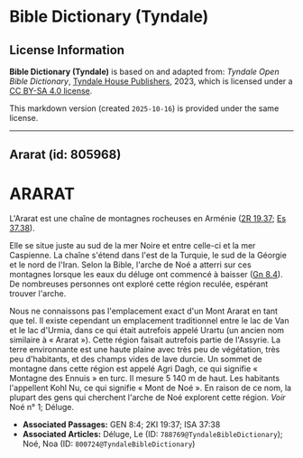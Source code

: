 # Bible Dictionary (Tyndale)

## License Information

**Bible Dictionary (Tyndale)** is based on and adapted from: _Tyndale Open Bible Dictionary_, [Tyndale House Publishers](https://tyndaleopenresources.com/), 2023, which is licensed under a [CC BY-SA 4.0 license](https://creativecommons.org/licenses/by-sa/4.0/legalcode.en).

This markdown version (created `2025-10-16`) is provided under the same license.



--------------------------------

## Ararat (id: 805968)

ARARAT
======

L'Ararat est une chaîne de montagnes rocheuses en Arménie ([2R 19\.37](https://ref.ly/2Kgs19:37); [Es 37\.38](https://ref.ly/Isa37:38)).

Elle se situe juste au sud de la mer Noire et entre celle\-ci et la mer Caspienne. La chaîne s'étend dans l'est de la Turquie, le sud de la Géorgie et le nord de l'Iran. Selon la Bible, l'arche de Noé a atterri sur ces montagnes lorsque les eaux du déluge ont commencé à baisser ([Gn 8\.4](https://ref.ly/Gen8:4)). De nombreuses personnes ont exploré cette région reculée, espérant trouver l'arche.

Nous ne connaissons pas l'emplacement exact d'un Mont Ararat en tant que tel. Il existe cependant un emplacement traditionnel entre le lac de Van et le lac d'Urmia, dans ce qui était autrefois appelé Urartu (un ancien nom similaire à « Ararat »). Cette région faisait autrefois partie de l'Assyrie. La terre environnante est une haute plaine avec très peu de végétation, très peu d'habitants, et des champs vides de lave durcie. Un sommet de montagne dans cette région est appelé Agri Dagh, ce qui signifie « Montagne des Ennuis » en turc. Il mesure 5 140 m de haut. Les habitants l'appellent Kohl Nu, ce qui signifie « Mont de Noé ». En raison de ce nom, la plupart des gens qui cherchent l'arche de Noé explorent cette région. *Voir* Noé n° 1; Déluge.

* **Associated Passages:** GEN 8:4; 2KI 19:37; ISA 37:38
* **Associated Articles:** Déluge, Le (ID: `788769@TyndaleBibleDictionary`); Noé, Noa (ID: `800724@TyndaleBibleDictionary`)


